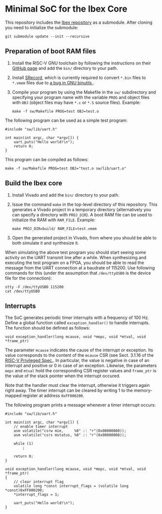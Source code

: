# Minimal SoC for the Ibex Core

This repository includes the [Ibex repository](https://github.com/lowRISC/ibex)
as a submodule. After cloning you need to initialize the submodule:

    git submodule update --init --recursive


## Preparation of boot RAM files

1. Install the RISC-V GNU toolchain by following the instructions on their
   [GitHub page](https://github.com/riscv/riscv-gnu-toolchain) and add the
   `bin/` directory to your path.

2. Install [SRecord](http://srecord.sourceforge.net/), which is currently
   required to convert `*.bin` files to `*.vmem` files due to
   [a bug in GNU binutils
   ](https://github.com/riscv/riscv-tools/issues/168#issuecomment-554973539).

3. Compile your program by using the Makefile in the `sw/` subdirectory and
   specifying your program name with the variable `PROG` and object files with
   `OBJ` (object files may have `*.c` or `*.S` source files). Example:

       make -f sw/Makefile PROG=test OBJ=test.o

The following program can be used as a simple test program:

```
#include "sw/lib/uart.h"

int main(int argc, char *argv[]) {
    uart_puts("Hello world!\n");
    return 0;
}
```

This program can be compiled as follows:

    make -f sw/Makefile PROG=test OBJ="test.o sw/lib/uart.o"


## Build the Ibex core

1. Install Vivado and add the `bin/` directory to your path.

2. Issue the command `make` in the top-level directory of this repository. This
   generates a Vivado project in a temporary directory (alternatively you can
   specify a directory with `PROJ_DIR`). A boot RAM file can be used to
   initialize the RAM with `RAM_FILE`. Example:

       make PROJ_DIR=build/ RAM_FILE=test.vmem

3. Open the generated project in Vivado, from where you should be able to both
   simulate it and synthesize it.

When simulating the above test program you should start seeing some activity on
the UART transmit line after a while. When synthesizing and executing the test
program on a FPGA, you should be able to read the message from the UART
connection at a baudrate of 115200. Use following commands for this (under the
assumption that `/dev/ttyUSB0` is the device file for the connection):

    stty -F /dev/ttyUSB0 115200
    cat /dev/ttyUSB0


## Interrupts

The SoC generates periodic timer interrupts with a frequency of 100 Hz. Define
a global function called `exception_handler()` to handle interrupts. The
function should be defined as follows:

```
void exception_handler(long mcause, void *mepc, void *mtval, void *frame_ptr)
```

The parameter `mcause` indicates the cause of the interrupt or exception. Its
value corresponds to the content of the `mcause` CSR (see Sect. 3.1.16 of the
[RISC-V Privileged Spec.](https://github.com/riscv/riscv-isa-manual/releases/download/Ratified-IMFDQC-and-Priv-v1.11/riscv-privileged-20190608.pdf).
In particular, the value is negative in case of an interrupt and positive or 0
in case of an exception. Likewise, the parameters `mepc` and `mtval` hold the
corresponding CSR register values and `frame_ptr` is the value of the stack
pointer when the interrupt occured.

Note that the handler must clear the interrupt, otherwise it triggers again
right away. The timer interrupt can be cleared by writing 1 to the memory-
mapped register at address `0xFF000200`.

The following program prints a message whenever a timer interrupt occurs:

```
#include "sw/lib/uart.h"

int main(int argc, char *argv[]) {
    // enable timer interrupt
    asm volatile("csrw mie,     %0" :: "r"(0x00000080));
    asm volatile("csrs mstatus, %0" :: "r"(0x00000008));

    while (1)
        ;

    return 0;
}

void exception_handler(long mcause, void *mepc, void *mtval, void *frame_ptr)
{
    // clear interrupt flag
    volatile long *const interrupt_flags = (volatile long *const)0xFF000200;
    *interrupt_flags = 1;

    uart_puts("Hello world!\n");
}
```
